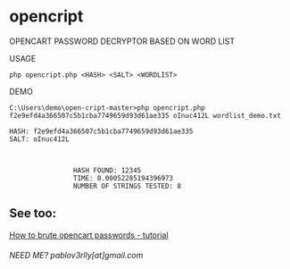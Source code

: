 # opencript
OPENCART PASSWORD DECRYPTOR BASED ON WORD LIST


USAGE
```
php opencript.php <HASH> <SALT> <WORDLIST>
```

  
DEMO
```
C:\Users\demo\open-cript-master>php opencript.php f2e9efd4a366507c5b1cba7749659d93d61ae335 oInuc412L wordlist_demo.txt

HASH: f2e9efd4a366507c5b1cba7749659d93d61ae335
SALT: oInuc412L



                HASH FOUND: 12345
                TIME: 0.00052285194396973
                NUMBER OF STRINGS TESTED: 8

```

## See too:
[How to brute opencart passwords - tutorial](https://github.com/pabloverlly/brute-force-opencart-documentation)

###### _NEED ME? pablov3rlly[at]gmail.com_
